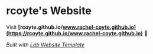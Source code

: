 
# rcoyte's Website

Visit **[rcoyte.github.io/www.rachel-coyte.github.io](https://rcoyte.github.io/www.rachel-coyte.github.io)** 🚀

_Built with [Lab Website Template](https://greene-lab.gitbook.io/lab-website-template-docs)_

